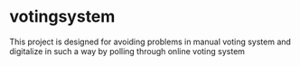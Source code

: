 # votingsystem
This  project is designed for avoiding problems in manual voting system and digitalize in such a way by polling through online voting system
